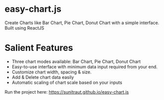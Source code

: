 # easy-chart.js
Create Charts like Bar Chart, Pie Chart, Donut Chart with a simple interface. Built using ReactJS

# Salient Features
- Three chart modes available: Bar Chart, Pie Chart, Donut Chart
- Easy-to-use interface with minimum data input required from your end.
- Customize chart width, spacing & size.
- Add & Delete chart data easily
- Automatic scaling of chart scale based on your inputs

Run the project here: https://sunitraut.github.io/easy-chart.js
